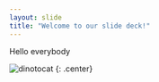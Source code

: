 ```yaml
---
layout: slide
title: "Welcome to our slide deck!"
---
```


Hello everybody

![dinotocat](https://octodex.github.com/images/dinotocat.png)
{: .center}
